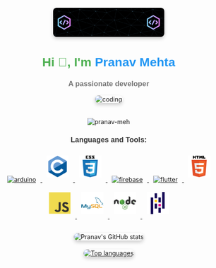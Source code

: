 <p align="center">
  <img src="https://github.com/Pranav-meh/Pranav-meh/blob/main/githubimage.png" alt="logo" style="width: 50%; height: auto; border-radius: 8px; box-shadow: 0 4px 8px rgba(0,0,0,0.2);"/>
</p>

<h1 align="center" style="font-family: 'Arial', sans-serif; color: #4CAF50;">Hi 👋, I'm <span style="color: #2196F3;">Pranav Mehta</span></h1>

<h3 align="center" style="font-family: 'Arial', sans-serif; color: #757575;">A passionate developer</h3>

<p align="center">
  <img alt="coding" width="400" src="https://user-images.githubusercontent.com/55389276/140866485-8fb1c876-9a8f-4d6a-98dc-08c4981eaf70.gif" style="border-radius: 8px; box-shadow: 0 4px 8px rgba(0,0,0,0.2);"/>
</p>

<p align="center">
  <img src="https://komarev.com/ghpvc/?username=pranav-meh&label=Profile%20views&color=0e75b6&style=flat" alt="pranav-meh" style="margin-top: 20px;" />
</p>

<h3 align="center" style="font-family: 'Arial', sans-serif; color: #333;">Languages and Tools:</h3>

<p align="center">
  <a href="https://www.arduino.cc/" target="_blank" rel="noreferrer">
    <img src="https://cdn.worldvectorlogo.com/logos/arduino-1.svg" alt="arduino" width="50" height="50" style="margin: 10px;"/>
  </a>
  <a href="https://www.cprogramming.com/" target="_blank" rel="noreferrer">
    <img src="https://raw.githubusercontent.com/devicons/devicon/master/icons/c/c-original.svg" alt="c" width="50" height="50" style="margin: 10px;"/>
  </a>
  <a href="https://www.w3schools.com/css/" target="_blank" rel="noreferrer">
    <img src="https://raw.githubusercontent.com/devicons/devicon/master/icons/css3/css3-original-wordmark.svg" alt="css3" width="50" height="50" style="margin: 10px;"/>
  </a>
  <a href="https://firebase.google.com/" target="_blank" rel="noreferrer">
    <img src="https://www.vectorlogo.zone/logos/firebase/firebase-icon.svg" alt="firebase" width="50" height="50" style="margin: 10px;"/>
  </a>
  <a href="https://flutter.dev" target="_blank" rel="noreferrer">
    <img src="https://www.vectorlogo.zone/logos/flutterio/flutterio-icon.svg" alt="flutter" width="50" height="50" style="margin: 10px;"/>
  </a>
  <a href="https://www.w3.org/html/" target="_blank" rel="noreferrer">
    <img src="https://raw.githubusercontent.com/devicons/devicon/master/icons/html5/html5-original-wordmark.svg" alt="html5" width="50" height="50" style="margin: 10px;"/>
  </a>
  <a href="https://developer.mozilla.org/en-US/docs/Web/JavaScript" target="_blank" rel="noreferrer">
    <img src="https://raw.githubusercontent.com/devicons/devicon/master/icons/javascript/javascript-original.svg" alt="javascript" width="50" height="50" style="margin: 10px;"/>
  </a>
  <a href="https://www.mysql.com/" target="_blank" rel="noreferrer">
    <img src="https://raw.githubusercontent.com/devicons/devicon/master/icons/mysql/mysql-original-wordmark.svg" alt="mysql" width="50" height="50" style="margin: 10px;"/>
  </a>
  <a href="https://nodejs.org" target="_blank" rel="noreferrer">
    <img src="https://raw.githubusercontent.com/devicons/devicon/master/icons/nodejs/nodejs-original-wordmark.svg" alt="nodejs" width="50" height="50" style="margin: 10px;"/>
  </a>
  <a href="https://pandas.pydata.org/" target="_blank" rel="noreferrer">
    <img src="https://raw.githubusercontent.com/devicons/devicon/2ae2a900d2f041da66e950e4d48052658d850630/icons/pandas/pandas-original.svg" alt="pandas" width="50" height="50" style="margin: 10px;"/>
  </a>
</p>

<div align="center" style="margin-top: 30px;">
  <img src="https://github-readme-stats.vercel.app/api?username=pranav-meh&show_icons=true&theme=radical" alt="Pranav's GitHub stats" style="border-radius: 10px; box-shadow: 0 4px 8px rgba(0,0,0,0.2);"/>
</div>

<div align="center" style="margin-top: 20px;">
  <a href="https://github.com/anuraghazra/github-readme-stats" target="_blank">
    <img src="https://github-readme-stats.vercel.app/api/top-langs/?username=pranav-meh&layout=compact" alt="Top languages" style="border-radius: 10px; box-shadow: 0 4px 8px rgba(0,0,0,0.2);"/>
  </a>
</div>
